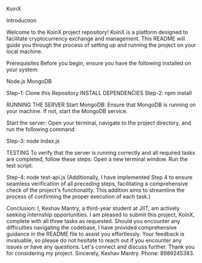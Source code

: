 KoinX

Introduction

Welcome to the KoinX project repository! KoinX is a platform designed to facilitate cryptocurrency exchange and management.
This README will guide you through the process of setting up and running the project on your local machine.

Prerequisites
Before you begin, ensure you have the following installed on your system:

Node.js
MongoDB

Step-1: Clone this Repository
INSTALL DEPENDENCIES
Step-2: npm install

RUNNING THE SERVER 
Start MongoDB:
Ensure that MongoDB is running on your machine. If not, start the MongoDB service.

Start the server:
Open your terminal, navigate to the project directory, and run the following command

Step-3: node index.js

TESTING
To verify that the server is running correctly and all required tasks are completed, follow these steps:
Open a new terminal window.
Run the test script:

Step-4:  node test-api.js  (Additionally, I have implemented Step 4 to ensure seamless verification of all preceding steps, facilitating a comprehensive check of the project's functionality. This addition aims to streamline the process of confirming the proper execution of each task.)

Conclusion: I, Keshav Mantry, a third-year student at JIIT, am actively seeking internship opportunities. I am pleased to submit this project, KoinX, complete with all three tasks as requested. Should you encounter any difficulties navigating the codebase, I have provided comprehensive guidance in the README file to assist you effortlessly. Your feedback is invaluable, so please do not hesitate to reach out if you encounter any issues or have any questions. Let's connect and discuss further. Thank you for considering my project. 
Sincerely, Keshav Mantry. Phone: 8989245383.

